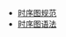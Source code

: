 - [时序图规范](https://en.wikipedia.org/wiki/Sequence_diagram)
- [时序图语法](https://plantuml.com/zh/sequence-diagram#5d2ed256d73a7298)
